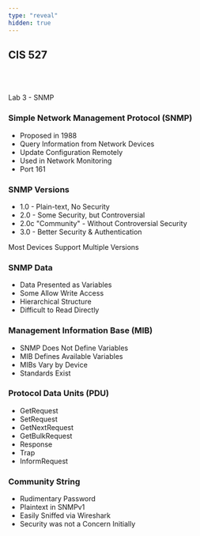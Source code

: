 ```yaml
---
type: "reveal"
hidden: true
---
```

<section>
	<h2>CIS 527</h2><br><br><p>Lab 3 - SNMP</p>
</section>
<section>
	<h3>Simple Network Management Protocol (SNMP)</h3>
	<ul>
		<li>Proposed in 1988</li>
		<li>Query Information from Network Devices</li>
		<li>Update Configuration Remotely</li>
		<li>Used in Network Monitoring</li>
		<li>Port 161</li>
	</ul>
</section>
<section>
	<h3>SNMP Versions</h3>
	<ul>
		<li>1.0 - Plain-text, No Security</li>
		<li>2.0 - Some Security, but Controversial</li>
		<li>2.0c "Community" - Without Controversial Security</li>
		<li>3.0 - Better Security & Authentication</li>
	</ul>
	<p>Most Devices Support Multiple Versions</p>
</section>
<section>
	<h3>SNMP Data</h3>
	<ul>
		<li>Data Presented as Variables</li>
		<li>Some Allow Write Access</li>
		<li>Hierarchical Structure</li>
		<li>Difficult to Read Directly</li>
	</ul>
</section>
<section>
	<h3>Management Information Base (MIB)</h3>
	<ul>
		<li>SNMP Does Not Define Variables</li>
		<li>MIB Defines Available Variables</li>
		<li>MIBs Vary by Device</li>
		<li>Standards Exist</li>
	</ul>
</section>
<section>
	<h3>Protocol Data Units (PDU)</h3>
	<ul>
		<li>GetRequest</li>
		<li>SetRequest</li>
		<li>GetNextRequest</li>
		<li>GetBulkRequest</li>
		<li>Response</li>
		<li>Trap</li>
		<li>InformRequest</li>
	</ul>
</section>
<section>
	<h3>Community String</h3>
	<ul>
		<li>Rudimentary Password</li>
		<li>Plaintext in SNMPv1</li>
		<li>Easily Sniffed via Wireshark</li>
		<li>Security was not a Concern Initially</li>
	</ul>
</section>
